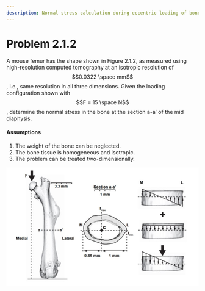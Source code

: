 ```yaml
---
description: Normal stress calculation during eccentric loading of bone.
---
```


# Problem 2.1.2

A mouse femur has the shape shown in Figure 2.1.2, as measured using high-resolution computed tomography at an isotropic resolution of $$0.0322 \space mm$$, i.e., same resolution in all three dimensions. Given the loading configuration shown with $$F = 15 \space N$$, determine the normal stress in the bone at the section a-a’ of the mid diaphysis.

#### Assumptions

1. The weight of the bone can be neglected.&#x20;
2. The bone tissue is homogeneous and isotropic.&#x20;
3. The problem can be treated two-dimensionally.

![Figure 2.1.2: Schematic illustration of eccentric loading of a mouse femur (left), a cross-section of the femur at a-a’ (middle), and superposition of axial and bending loads due to force F to determine normal stress (right). M = medial, L = lateral.](<../../.gitbook/assets/example 2.1.2.JPG>)
